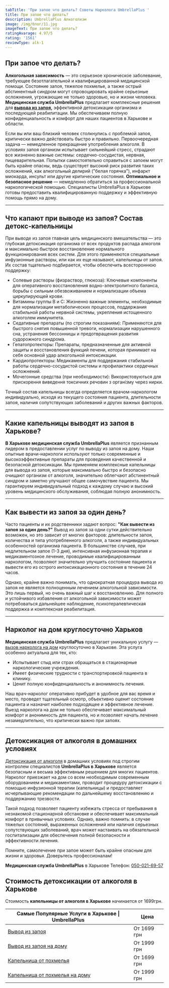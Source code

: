 ```yaml
---
tabTitle: 'При запое что делать? Советы Нарколога UmbrellaPlus '
title: При запое что делать?
description: UmbrellaPlus Алкоголизм
image: /img/блог/11.jpg
imageText: При запое что делать?
ratingAvarage: 4.97/5
rating: '1561'
reviewType: alk-1
---
```


## При запое что делать?

**Алкогольная зависимость** — это серьезное хроническое заболевание, требующее безотлагательной и квалифицированной медицинской помощи. Состояние запоя, тяжелое похмелье, а также острый абстинентный синдром могут спровоцировать крайне серьезные осложнения, угрожающие не только здоровью, но и жизни человека. **Медицинская служба UmbrellaPlus** предлагает комплексные решения для **[вывода из запоя,](https://umbrella-plus.com.ua/kharkiv/vivod-iz-zapoia-kharkiv/)** эффективной детоксикации организма и последующей реабилитации. Мы обеспечиваем полную конфиденциальность и комфорт для наших пациентов в Харькове и области.

Если вы или ваш близкий человек столкнулись с проблемой запоя, критически важно действовать быстро и правильно. Первоочередная задача — немедленное прекращение употребления алкоголя. В условиях запоя организм испытывает сильнейший стресс, страдают все жизненно важные системы: сердечно-сосудистая, нервная, пищеварительная. Попытки самостоятельно справиться с запоем могут быть крайне опасны, ведь существует высокий риск развития таких осложнений, как алкогольный делирий ("белая горячка"), инфаркт миокарда, инсульт или другие критические состояния. **Оптимальное и безопасное решение** — немедленно обратиться за профессиональной наркологической помощью. Специалисты UmbrellaPlus в Харькове готовы предоставить квалифицированную поддержку и эффективную помощь прямо на дому.

***

## Что капают при выводе из запоя? Состав детокс-капельницы

При выводе из запоя главная цель медицинского вмешательства — это глубокая детоксикация организма от всех продуктов распада алкоголя и максимально быстрое восстановление нормального функционирования всех систем. Для этого применяются специальные инфузионные растворы, или как их еще называют, капельницы от запоя. Их состав тщательно подбирается, чтобы обеспечить всестороннюю поддержку:

* Солевые растворы (физраствор, глюкоза): Ключевые компоненты для оперативного восстановления водно-электролитного баланса, борьбы с сильным обезвоживанием и нормализации объема циркулирующей крови.
* Витамины группы B и C: Жизненно важные элементы, необходимые для нормализации метаболических процессов, поддержания стабильной работы нервной системы, укрепления истощенного алкоголем иммунитета.
* Седативные препараты (по строгим показаниям): Применяются для быстрого снятия повышенной тревоги, нормализации нарушенного сна, устранения бессонницы и предотвращения развития судорожного синдрома.
* Гепатопротекторы: Препараты, предназначенные для активной защиты и восстановления функций печени, которая принимает на себя основной удар алкогольной интоксикации.
* Кардиопротекторы: Медикаменты для поддержания стабильной работы сердечно-сосудистой системы и профилактики сердечных осложнений.
* Мочегонные средства (при необходимости): Використовуються для прискорення виведення токсичних речовин з організму через нирки.

Точный состав капельницы всегда определяется врачом-наркологом индивидуально, исходя из текущего состояния пациента, длительности запоя, наличия сопутствующих заболеваний и других важных факторов.

***

## Какие капельницы выводят из запоя в Харькове?

**В Харькове медицинская служба UmbrellaPlus** является признанным лидером в предоставлении услуг по выводу из запоя на дому. Наши опытные врачи-наркологи используют только современные и высокоэффективные препараты для проведения качественной и безопасной детоксикации. Мы применяем комплексные капельницы для вывода из запоя, которые максимально быстро и безопасно очищают организм от алкоголя, значительно облегчают абстинентный синдром и заметно улучшают общее самочувствие пациента. Мы гарантируем индивидуальный подход к каждому случаю и высокий уровень медицинского обслуживания, соблюдая полную анонимность.

***

## Как вывести из запоя за один день?

Часто пациенты и их родственники задают вопрос: **"Как вывести из запоя за один день?"** Вывод из запоя за одни сутки действительно возможен, но это зависит от многих факторов: длительности запоя, количества и типа употребленного алкоголя, а также индивидуальных особенностей организма пациента. В большинстве случаев, при недлительном запое (1-3 дня), интенсивная инфузионная терапия и медикаментозное лечение, проводимые квалифицированным наркологом, позволяют значительно улучшить состояние пациента и вывести его из острого интоксикационного состояния в течение 24 часов.

Однако, крайне важно понимать, что однократная процедура вывода из запоя не является полноценным лечением алкогольной зависимости. Это лишь первый, но очень важный шаг к восстановлению. Для полного и устойчивого избавления от алкогольной зависимости может потребоваться дальнейшее наблюдение, психотерапевтическая поддержка и комплексная реабилитация.

***

## Нарколог на дом круглосуточно Харьков

**Медицинская служба UmbrellaPlus** предлагает уникальную услугу — [вызов нарколога на дом](https://umbrella-plus.com.ua/kharkiv/vivod-iz-zapoia-na-domy-kharkiv/) круглосуточно в Харькове. Эта услуга особенно актуальна для тех, кто:

* Испытывает стыд или страх обращаться в стационарные наркологические учреждения.
* Имеет физические трудности с транспортировкой пациента в клинику.
* Ценит полную конфиденциальность и анонимность лечения.

Наш врач-нарколог оперативно прибудет в удобное для вас время и место, проведет тщательный осмотр, объективно оценит состояние пациента и назначит наиболее подходящее и эффективное лечение. Выезд нарколога на дом не только обеспечивает максимальный комфорт и анонимность для пациента, но и позволяет начать лечение незамедлительно, что критически важно при запоях.

***

## Детоксикация от алкоголя в домашних условиях

[Детоксикация от алкоголя](https://umbrella-plus.com.ua/kharkiv/kapelnica_ot_alkogola_kharkiv/) в домашних условиях под строгим контролем специалистов **UmbrellaPlus в Харькове** является безопасным и весьма эффективным решением для многих пациентов. Нарколог приезжает на дом со всем необходимым современным оборудованием и медикаментами, проводит процедуру детоксикации с помощью инфузионной терапии (капельницы) и предоставляет исчерпывающие рекомендации по дальнейшему восстановлению и поддержанию трезвости.

Такой подход позволяет пациенту избежать стресса от пребывания в незнакомой стационарной обстановке и обеспечивает максимальный комфорт в привычных условиях. Однако, важно помнить: в случае тяжелых состояний, выраженных осложнений или наличия серьезных сопутствующих заболеваний, врач может настаивать на обязательной госпитализации для обеспечения полной безопасности и эффективности лечения.

Помните, самолечение при запое может быть крайне опасным для жизни и здоровья. Доверьтесь профессионалам!

**Медицинская служба UmbrellaPlus** в Харькове Телефон: [050-021-69-57](tel:0500216957)

## Стоимость детоксикации от алкоголя в Харькове

Стоимость **капельницы от алкоголя в Харькове** начинается от 1699грн.

| Самые Популярные Услуги в Харькове \| UmbrellaPlus                                                            | Цена        |
| ------------------------------------------------------------------------------------------------------------- | ----------- |
| [Вывод из запоя](https://umbrella-plus.com.ua/kharkiv/vivod-iz-zapoia-kharkiv/)                               | От 1699 грн |
| [Вывод из запоя на дому](https://umbrella-plus.com.ua/kharkiv/vivod-iz-zapoia-na-domy-kharkiv/)               | От 1999 грн |
| [Капельница от похмелья](https://umbrella-plus.com.ua/kharkiv/kapelnica_ot_alkogola_kharkiv/)                 | От 1699 грн |
| [Капельница от похмелья на дому](https://umbrella-plus.com.ua/kharkiv/kapelnica_ot_alkogola_na_domy_kharkiv/) | От 1999 грн |
